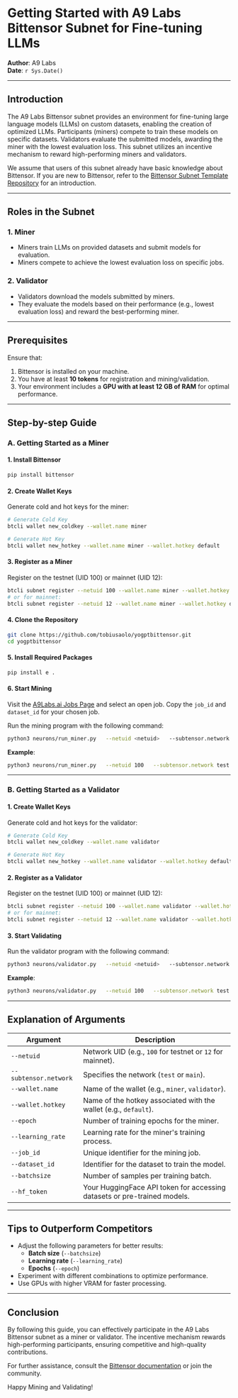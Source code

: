 # Getting Started with A9 Labs Bittensor Subnet for Fine-tuning LLMs

**Author**: A9 Labs  
**Date**: `r Sys.Date()`  

---

## Introduction

The A9 Labs Bittensor subnet provides an environment for fine-tuning large language models (LLMs) on custom datasets, enabling the creation of optimized LLMs. Participants (miners) compete to train these models on specific datasets. Validators evaluate the submitted models, awarding the miner with the lowest evaluation loss. This subnet utilizes an incentive mechanism to reward high-performing miners and validators.

We assume that users of this subnet already have basic knowledge about Bittensor. If you are new to Bittensor, refer to the [Bittensor Subnet Template Repository](https://github.com/opentensor/bittensor-subnet-template/blob/main/docs/running_on_staging.md) for an introduction.

---

## Roles in the Subnet

### 1. **Miner**
- Miners train LLMs on provided datasets and submit models for evaluation.
- Miners compete to achieve the lowest evaluation loss on specific jobs.

### 2. **Validator**
- Validators download the models submitted by miners.
- They evaluate the models based on their performance (e.g., lowest evaluation loss) and reward the best-performing miner.

---

## Prerequisites

Ensure that:
1. Bittensor is installed on your machine.
2. You have at least **10 tokens** for registration and mining/validation.
3. Your environment includes a **GPU with at least 12 GB of RAM** for optimal performance.

---

## Step-by-step Guide

### A. Getting Started as a Miner

#### 1. Install Bittensor
```bash
pip install bittensor
```

#### 2. Create Wallet Keys
Generate cold and hot keys for the miner:
```bash
# Generate Cold Key
btcli wallet new_coldkey --wallet.name miner

# Generate Hot Key
btcli wallet new_hotkey --wallet.name miner --wallet.hotkey default
```

#### 3. Register as a Miner
Register on the testnet (UID 100) or mainnet (UID 12):
```bash
btcli subnet register --netuid 100 --wallet.name miner --wallet.hotkey default --subtensor.network test
# or for mainnet:
btcli subnet register --netuid 12 --wallet.name miner --wallet.hotkey default --subtensor.network main
```

#### 4. Clone the Repository
```bash
git clone https://github.com/tobiusaolo/yogptbittensor.git
cd yogptbittensor
```

#### 5. Install Required Packages
```bash
pip install e .
```

#### 6. Start Mining
Visit the [A9Labs.ai Jobs Page](https://tobiusaolo.github.io/A9labsDashboard/) and select an open job. Copy the `job_id` and `dataset_id` for your chosen job.

Run the mining program with the following command:
```bash
python3 neurons/run_miner.py   --netuid <netuid>   --subtensor.network <network>   --wallet.name <walletname>   --wallet.hotkey <hotkeyname> --model_type llama2  --epoch <epochs>   --learning_rate <learning_rate>   --job_id <job_id>   --dataset_id <dataset_id>   --batch_size <batch_size>   --hf_token <huggingface_token>
```

**Example**:
```bash
python3 neurons/run_miner.py   --netuid 100   --subtensor.network test   --wallet.name miner   --wallet.hotkey default --model_type llama2  --epoch 10   --learning_rate 0.001   --job_id 12345   --dataset_id mlabonne/guanaco-llama2-1k   --batch_size 32   --hf_token YOUR_HF_TOKEN
```

---

### B. Getting Started as a Validator

#### 1. Create Wallet Keys
Generate cold and hot keys for the validator:
```bash
# Generate Cold Key
btcli wallet new_coldkey --wallet.name validator

# Generate Hot Key
btcli wallet new_hotkey --wallet.name validator --wallet.hotkey default
```

#### 2. Register as a Validator
Register on the testnet (UID 100) or mainnet (UID 12):
```bash
btcli subnet register --netuid 100 --wallet.name validator --wallet.hotkey default --subtensor.network test
# or for mainnet:
btcli subnet register --netuid 12 --wallet.name validator --wallet.hotkey default --subtensor.network main
```

#### 3. Start Validating
Run the validator program with the following command:
```bash
python3 neurons/validator.py   --netuid <netuid>   --subtensor.network <network>   --wallet.name <walletname>   --wallet.hotkey <hotkeyname>
```

**Example**:
```bash
python3 neurons/validator.py   --netuid 100   --subtensor.network test   --wallet.name validator   --wallet.hotkey default
```

---

## Explanation of Arguments

| **Argument**           | **Description**                                                                          |
|-------------------------|------------------------------------------------------------------------------------------|
| `--netuid`             | Network UID (e.g., `100` for testnet or `12` for mainnet).                                |
| `--subtensor.network`  | Specifies the network (`test` or `main`).                                                 |
| `--wallet.name`        | Name of the wallet (e.g., `miner`, `validator`).                                          |
| `--wallet.hotkey`      | Name of the hotkey associated with the wallet (e.g., `default`).                          |
| `--epoch`              | Number of training epochs for the miner.                                                 |
| `--learning_rate`      | Learning rate for the miner's training process.                                           |
| `--job_id`             | Unique identifier for the mining job.                                                    |
| `--dataset_id`         | Identifier for the dataset to train the model.                                            |
| `--batchsize`          | Number of samples per training batch.                                                    |
| `--hf_token`           | Your HuggingFace API token for accessing datasets or pre-trained models.                  |

---

## Tips to Outperform Competitors

- Adjust the following parameters for better results:
  - **Batch size** (`--batchsize`)
  - **Learning rate** (`--learning_rate`)
  - **Epochs** (`--epoch`)
- Experiment with different combinations to optimize performance.
- Use GPUs with higher VRAM for faster processing.

---

## Conclusion

By following this guide, you can effectively participate in the A9 Labs Bittensor subnet as a miner or validator. The incentive mechanism rewards high-performing participants, ensuring competitive and high-quality contributions.

For further assistance, consult the [Bittensor documentation](https://github.com/opentensor/bittensor-subnet-template/blob/main/docs/running_on_staging.md) or join the community.

Happy Mining and Validating!